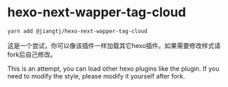 # hexo-next-wapper-tag-cloud

```bash
yarn add @jiangtj/hexo-next-wapper-tag-cloud
```

这是一个尝试，你可以像该插件一样加载其它hexo插件。如果需要修改样式请fork后自己修改。

This is an attempt, you can load other hexo plugins like the plugin. If you need to modify the style, please modify it yourself after fork.
